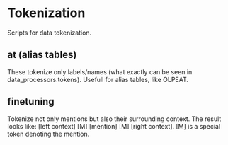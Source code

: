 # Tokenization

Scripts for data tokenization.

## at (alias tables)

These tokenize only labels/names (what exactly can be seen in data_processors.tokens).
Usefull for alias tables, like OLPEAT.

## finetuning

Tokenize not only mentions but also their surrounding context. 
The result looks like: [left context] [M] [mention] [M] [right context].
[M] is a special token denoting the mention.